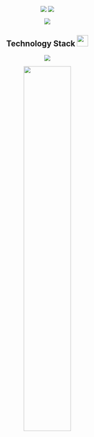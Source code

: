 <p align = "center">
    <img src = "https://github-readme-stats.vercel.app/api?username=victor-gx&show_icons=true&theme=radical">
    <img src = "https://github-readme-stats.vercel.app/api/top-langs/?username=victor-gx&theme=radical">
</p>

<p align = "center">
    <img src = "https://github-profile-trophy.vercel.app/?username=victor-gx&theme=onedark">
</p>

<p align="center">
<h2 align="center">Technology Stack <img src="https://media.giphy.com/media/WUlplcMpOCEmTGBtBW/giphy.gif" width="30"></h2>

<!-- <p align="center">
<img src="https://img.shields.io/badge/C-00599C?style=flat-square&logo=c&logoColor=white"/>
<img src="https://img.shields.io/badge/-java-E34A86?style=flat-square&logo=java"/>
<img src="https://img.shields.io/badge/-C++-00599C?style=flat-square&logo=c"/>
<img src="https://img.shields.io/badge/-HTML5-E34F26?style=flat-square&logo=html5&logoColor=white"/>
<img src="https://img.shields.io/badge/-CSS3-1572B6?style=flat-square&logo=css3"/>
<img src="https://img.shields.io/badge/-Bootstrap-563D7C?style=flat-square&logo=bootstrap"/>
<img src="https://img.shields.io/badge/-JavaScript-black?style=flat-square&logo=javascript"/>
<img src="https://img.shields.io/badge/-Nodejs-black?style=flat-square&logo=Node.js"/>    
</p> -->

<p align = "center">
 <img src="https://activity-graph.herokuapp.com/graph?username=victor-gx&theme=redical">
</p>

<p align = "center">
<img width="50%" src="https://github-readme-streak-stats.herokuapp.com/?user=victor-gx&show_icons=true&locale=en&layout=compact&theme=dark&line_height=0" />
</p>

<!-- [![GitHub Streak](http://github-readme-streak-stats.herokuapp.com?user=victor-gx&theme=dark&hide_border=)](https://git.io/streak-stats) -->

<!--社交-->
<!-- <h3 align="left">Connect with me:</h3>
<p align="left">
<a href="your link" target="blank"><img align="center" src="https://cdn.jsdelivr.net/npm/simple-icons@3.0.1/icons/twitter.svg" alt="" height="30" width="40" /></a>
<a href="your link" target="blank"><img align="center" src="https://cdn.jsdelivr.net/npm/simple-icons@3.0.1/icons/linkedin.svg" alt="" height="30" width="40" /></a>
<a href="your link" target="blank"><img align="center" src="https://cdn.jsdelivr.net/npm/simple-icons@3.0.1/icons/instagram.svg" alt="" height="30" width="40" /></a>
<a href="your link" target="blank"><img align="center" src="https://cdn.jsdelivr.net/npm/simple-icons@3.0.1/icons/youtube.svg" alt="" height="30" width="40" /></a>
</p> -->

<!--语言图标-->
<!-- <h3 align="left">Languages and Tools:</h3>
<p align="left"> 
    <a href="https://www.cprogramming.com/" target="_blank">
      <img src="https://devicons.github.io/devicon/devicon.git/icons/c/c-original.svg" alt="c" width="40" height="40"/> 
    </a>
    <a href="https://www.w3schools.com/cpp/" target="_blank">
      <img src="https://devicons.github.io/devicon/devicon.git/icons/cplusplus/cplusplus-original.svg" alt="cplusplus" width="40" height="40"/> 
    </a>
    <a href="https://www.w3schools.com/css/" target="_blank"> 
      <img src="https://devicons.github.io/devicon/devicon.git/icons/css3/css3-original-wordmark.svg" alt="css3" width="40" height="40"/> 
    </a>
    <a href="https://flutter.dev" target="_blank">
      <img src="https://www.vectorlogo.zone/logos/flutterio/flutterio-icon.svg" alt="flutter" width="40" height="40"/>
    </a>
    <a href="https://git-scm.com/" target="_blank">
      <img src="https://www.vectorlogo.zone/logos/git-scm/git-scm-icon.svg" alt="git" width="40" height="40"/>
    </a>
    <a href="https://www.w3.org/html/" target="_blank">
      <img src="https://devicons.github.io/devicon/devicon.git/icons/html5/html5-original-wordmark.svg" alt="html5" width="40" height="40"/>
    </a>
    <a href="https://www.linux.org/" target="_blank">
      <img src="https://devicons.github.io/devicon/devicon.git/icons/linux/linux-original.svg" alt="linux" width="40" height="40"/>
    </a>
    <a href="https://www.python.org" target="_blank">
      <img src="https://devicons.github.io/devicon/devicon.git/icons/python/python-original.svg" alt="python" width="40" height="40"/>
    </a>
</p>
 -->
 
 
<!-- **victor-gx/victor-gx** is a ✨ _special_ ✨ repository because its `README.md` (this file) appears on your GitHub profile.

Here are some ideas to get you started:

- 🔭 I’m currently working on ...
- 🌱 I’m currently learning ...
- 👯 I’m looking to collaborate on ...
- 🤔 I’m looking for help with ...
- 💬 Ask me about ...
- 📫 How to reach me: ...
- 😄 Pronouns: ...
- ⚡ Fun fact: ... -->
